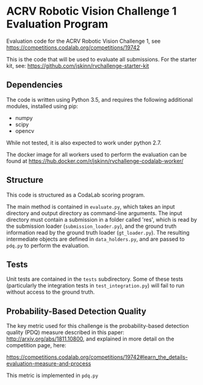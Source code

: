 ACRV Robotic Vision Challenge 1 Evaluation Program
==================================================

Evaluation code for the ACRV Robotic Vision Challenge 1, see
https://competitions.codalab.org/competitions/19742

This is the code that will be used to evaluate all submissions.
For the starter kit, see:
https://github.com/jskinn/rvchallenge-starter-kit

Dependencies
------------

The code is written using Python 3.5, and requires the following additional modules, installed using pip:
- numpy
- scipy
- opencv

While not tested, it is also expected to work under python 2.7.

The docker image for all workers used to perform the evaluation can be found at
https://hub.docker.com/r/jskinn/rvchallenge-codalab-worker/

Structure
---------

This code is structured as a CodaLab scoring program.

The main method is contained in `evaluate.py`, which takes an input directory and output directory as command-line
arguments. The input directory must contain a submission in a folder called 'res', which is read by the submission
loader (`submission_loader.py`), and the ground truth information read by the ground truth loader (`gt_loader.py`).
The resulting intermediate objects are defined in `data_holders.py`,
and are passed to `pdq.py` to perform the evaluation.


Tests
-----

Unit tests are contained in the `tests` subdirectory.
Some of these tests (particularly the integration tests in `test_integration.py`)
will fail to run without access to the ground truth.


Probability-Based Detection Quality
-----------------------------------

The key metric used for this challenge is the probability-based detection quality (PDQ) measure
described in this paper: http://arxiv.org/abs/1811.10800, and explained in more detail on the competition page,
here:

https://competitions.codalab.org/competitions/19742#learn_the_details-evaluation-measure-and-process

This metric is implemented in `pdq.py`
